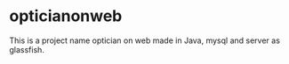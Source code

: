 # opticianonweb
This is a project name  optician on web made in Java, mysql and server as glassfish.
